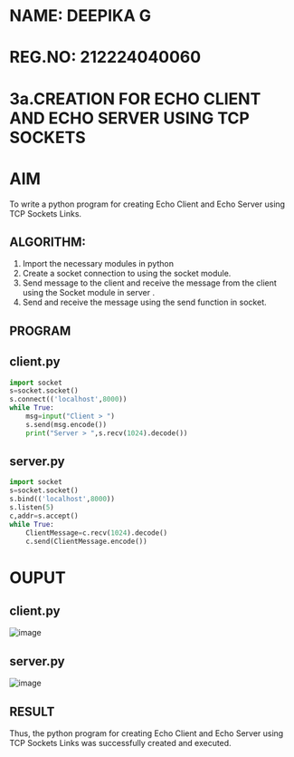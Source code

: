 # NAME: DEEPIKA G
# REG.NO: 212224040060

# 3a.CREATION FOR ECHO CLIENT AND ECHO SERVER USING TCP SOCKETS
# AIM
To write a python program for creating Echo Client and Echo Server using TCP
Sockets Links.
## ALGORITHM:
1. Import the necessary modules in python
2. Create a socket connection to using the socket module.
3. Send message to the client and receive the message from the client using the Socket module in
 server .
4. Send and receive the message using the send function in socket.
## PROGRAM
## client.py
```python
import socket
s=socket.socket()
s.connect(('localhost',8000))
while True:
    msg=input("Client > ")
    s.send(msg.encode())
    print("Server > ",s.recv(1024).decode())
```
## server.py
```python
import socket
s=socket.socket()
s.bind(('localhost',8000))
s.listen(5)
c,addr=s.accept()
while True:
    ClientMessage=c.recv(1024).decode()
    c.send(ClientMessage.encode())
```
# OUPUT
## client.py
![image](https://github.com/user-attachments/assets/ea36da4e-bc4f-4bdb-a80f-4690c28728bd)

## server.py
![image](https://github.com/user-attachments/assets/9cce14ae-1861-41c5-937a-3f329b5af60a)

## RESULT
Thus, the python program for creating Echo Client and Echo Server using TCP Sockets Links 
was successfully created and executed.
